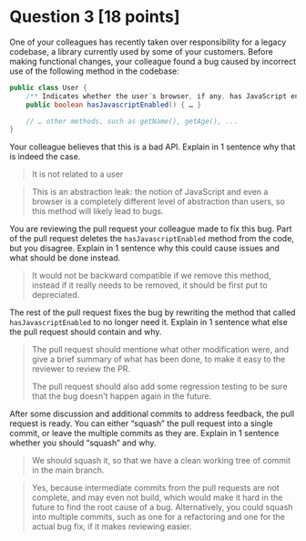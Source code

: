 # Question 3 [18 points]

One of your colleagues has recently taken over responsibility for a legacy codebase, a library currently used by some of your customers.
Before making functional changes, your colleague found a bug caused by incorrect use of the following method in the codebase:

```java
public class User {
    /** Indicates whether the user’s browser, if any, has JavaScript enabled. */
    public boolean hasJavascriptEnabled() { … }

    // … other methods, such as getName(), getAge(), ...
}
```

Your colleague believes that this is a bad API. Explain in 1 sentence why that is indeed the case.

> It is not related to a user

> This is an abstraction leak: the notion of JavaScript and even a browser is a completely different level of abstraction than users,
> so this method will likely lead to bugs.

You are reviewing the pull request your colleague made to fix this bug. Part of the pull request deletes the `hasJavascriptEnabled` method from the code, but you disagree.
Explain in 1 sentence why this could cause issues and what should be done instead.

> It would not be backward compatible if we remove this method, instead if it really needs to be removed, it should be first put to depreciated.

The rest of the pull request fixes the bug by rewriting the method that called `hasJavascriptEnabled` to no longer need it.
Explain in 1 sentence what else the pull request should contain and why.

> The pull request should mentione what other modification were, and give a brief summary of what has been done, to make it easy to the reviewer to review the PR.
> 
> The pull request should also add some regression testing to be sure that the bug doesn't happen again in the future.

After some discussion and additional commits to address feedback, the pull request is ready.
You can either “squash” the pull request into a single commit, or leave the multiple commits as they are.
Explain in 1 sentence whether you should “squash” and why.

> We should squash it, so that we have a clean working tree of commit in the main branch.

> Yes, because intermediate commits from the pull requests are not complete, and may even not build, which would make it hard in the future to find the root cause of a bug.
> Alternatively, you could squash into multiple commits, such as one for a refactoring and one for the actual bug fix, if it makes reviewing easier.
